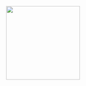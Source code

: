 <!--
### Tech Stack

![Python](https://img.shields.io/badge/-Python-05122A?style=flat&logo=python)
![JavaScript](https://img.shields.io/badge/-JavaScript-05122A?style=flat&logo=javascript)
![Java](https://img.shields.io/badge/-Java-05122A?style=flat&logo=Java&logoColor=FFA518)
![React](https://img.shields.io/badge/-React-05122A?style=flat&logo=react)
![Django](https://img.shields.io/badge/-Django-05122A?style=flat&logo=django&logoColor=092E20)
![Bootstrap](https://img.shields.io/badge/-Bootstrap-05122A?style=flat&logo=bootstrap&logoColor=563D7C)
![HTML](https://img.shields.io/badge/-HTML-05122A?style=flat&logo=HTML5)
![CSS](https://img.shields.io/badge/-CSS-05122A?style=flat&logo=CSS3&logoColor=1572B6)


### About Me
<div align="center">
  <h3>Genie 🧞‍♀️ ! Turn me into a Developer🙏🏻</h4>
  
  <p>안하고 죽어도 좋은 일만 내일로 미뤄라. - 파블로 피카소</p>
  <p>❤️  Like: Art, Film, Music, Computer ...<br>
  <p>🌊 ☀️  Summer person  ☀️<br>
    Specialty in Languages✨ 🇰🇷 🇺🇸 🇯🇵 🇫🇷 <br></p>
</div>

-->

<!-- ### Analytics -->
<div align="center">
  <img height="200em" src="https://github-readme-stats.vercel.app/api?username=nu1997&show_icons=true&count_private=true&bg_color=30,e96443,904e95&title_color=fff&text_color=fff&icon_color=fff"/>
</div>
<!--
<div align="center">
  <img height="150em" src="https://github-readme-stats.vercel.app/api/top-langs/?username=nu1997&layout=compact&title_color=904e95"/>
</div>
<div align="center">
  <img height="250em" src="https://github-readme-stats.vercel.app/api/wakatime?username=nu1997&layout=compact&title_color=904e95"/>
</div>
-->


